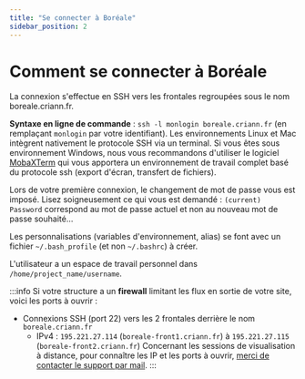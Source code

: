 ```yaml
---
title: "Se connecter à Boréale"
sidebar_position: 2
---
```


# Comment se connecter à Boréale

La connexion s'effectue en SSH vers les frontales regroupées sous le nom boreale.criann.fr.

**Syntaxe en ligne de commande** : `ssh -l monlogin boreale.criann.fr` (en remplaçant `monlogin` par votre identifiant). Les environnements Linux et Mac intègrent nativement le protocole SSH via un terminal. Si vous êtes sous environnement Windows, nous vous recommandons d'utiliser le logiciel [MobaXTerm](https://mobaxterm.mobatek.net/) qui vous apportera un environnement de travail complet basé du protocole ssh (export d'écran, transfert de fichiers).

Lors de votre première connexion, le changement de mot de passe vous est imposé. Lisez soigneusement ce qui vous est demandé : `(current) Password` correspond au mot de passe actuel et non au nouveau mot de passe souhaité...

Les personnalisations (variables d'environnement, alias) se font avec un fichier `~/.bash_profile` (et non `~/.bashrc`) à créer.

L'utilisateur a un espace de travail personnel dans `/home/project_name/username`.


:::info
Si votre structure a un **firewall** limitant les flux en sortie de votre site, voici les ports à ouvrir :

- Connexions SSH (port 22) vers les 2 frontales derrière le nom `boreale.criann.fr`
  - IPv4 : `195.221.27.114` (`boreale-front1.criann.fr`) à `195.221.27.115` (`boreale-front2.criann.fr`)
Concernant les sessions de visualisation à distance, pour connaître les IP et les ports à ouvrir, [merci de contacter le support par mail](mailto:support-boreale@criann.fr).
:::